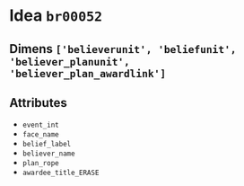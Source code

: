 # Idea `br00052`

## Dimens `['believerunit', 'beliefunit', 'believer_planunit', 'believer_plan_awardlink']`

## Attributes
- `event_int`
- `face_name`
- `belief_label`
- `believer_name`
- `plan_rope`
- `awardee_title_ERASE`
